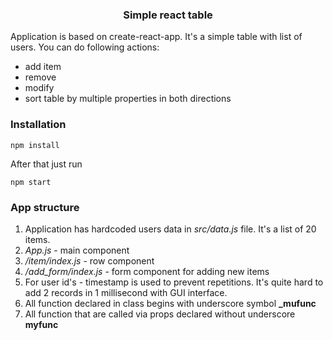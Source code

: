 <center>
  <h3>Simple react table</h3>
</center>


Application is based on create-react-app.
It's a simple table with list of users.
You can do following actions:
 + add item
 + remove
 + modify
 + sort table by multiple properties in both directions


### Installation

```
npm install
```

After that just run
```
npm start
```
### App structure

1. Application has hardcoded users data in *src/data.js* file. It's a list of 20 items.
2. *App.js* - main component
3. */item/index.js* - row component
4. */add_form/index.js* - form component for adding new items
5. For user id's  - timestamp is used to prevent repetitions. It's quite hard to add 2 records in 1 millisecond with GUI interface.
6. All function declared in class begins with underscore symbol **_mufunc**
7. All function that are called via props declared without underscore **myfunc**
